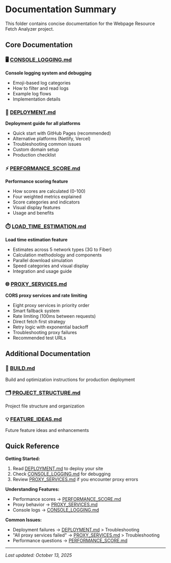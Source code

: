 # Documentation Summary

This folder contains concise documentation for the Webpage Resource Fetch Analyzer project.

## Core Documentation

### 🖥️ [CONSOLE_LOGGING.md](CONSOLE_LOGGING.md)
**Console logging system and debugging**
- Emoji-based log categories
- How to filter and read logs
- Example log flows
- Implementation details

### 🚀 [DEPLOYMENT.md](DEPLOYMENT.md)
**Deployment guide for all platforms**
- Quick start with GitHub Pages (recommended)
- Alternative platforms (Netlify, Vercel)
- Troubleshooting common issues
- Custom domain setup
- Production checklist

### ⚡ [PERFORMANCE_SCORE.md](PERFORMANCE_SCORE.md)
**Performance scoring feature**
- How scores are calculated (0-100)
- Four weighted metrics explained
- Score categories and indicators
- Visual display features
- Usage and benefits

### ⏱️ [LOAD_TIME_ESTIMATION.md](LOAD_TIME_ESTIMATION.md)
**Load time estimation feature**
- Estimates across 5 network types (3G to Fiber)
- Calculation methodology and components
- Parallel download simulation
- Speed categories and visual display
- Integration and usage guide

### 🌐 [PROXY_SERVICES.md](PROXY_SERVICES.md)
**CORS proxy services and rate limiting**
- Eight proxy services in priority order
- Smart fallback system
- Rate limiting (100ms between requests)
- Direct fetch first strategy
- Retry logic with exponential backoff
- Troubleshooting proxy failures
- Recommended test URLs

## Additional Documentation

### 🔨 [BUILD.md](BUILD.md)
Build and optimization instructions for production deployment

### 🗂️ [PROJECT_STRUCTURE.md](PROJECT_STRUCTURE.md)
Project file structure and organization

### 💡 [FEATURE_IDEAS.md](FEATURE_IDEAS.md)
Future feature ideas and enhancements

## Quick Reference

**Getting Started:**
1. Read [DEPLOYMENT.md](DEPLOYMENT.md) to deploy your site
2. Check [CONSOLE_LOGGING.md](CONSOLE_LOGGING.md) for debugging
3. Review [PROXY_SERVICES.md](PROXY_SERVICES.md) if you encounter proxy errors

**Understanding Features:**
- Performance scores → [PERFORMANCE_SCORE.md](PERFORMANCE_SCORE.md)
- Proxy behavior → [PROXY_SERVICES.md](PROXY_SERVICES.md)
- Console logs → [CONSOLE_LOGGING.md](CONSOLE_LOGGING.md)

**Common Issues:**
- Deployment failures → [DEPLOYMENT.md](DEPLOYMENT.md) > Troubleshooting
- "All proxy services failed" → [PROXY_SERVICES.md](PROXY_SERVICES.md) > Troubleshooting
- Performance questions → [PERFORMANCE_SCORE.md](PERFORMANCE_SCORE.md)

---

*Last updated: October 13, 2025*
